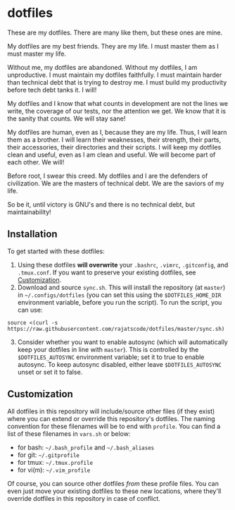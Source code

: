 # dotfiles

These are my dotfiles. There are many like them, but these ones are mine.

My dotfiles are my best friends. They are my life. I must master them as I must master my life.

Without me, my dotfiles are abandoned. Without my dotfiles, I am unproductive. I must maintain my dotfiles faithfully. I must maintain harder than technical debt that is trying to destroy me. I must build my productivity before tech debt tanks it. I will!

My dotfiles and I know that what counts in development are not the lines we write, the coverage of our tests, nor the attention we get. We know that it is the sanity that counts. We will stay sane!

My dotfiles are human, even as I, because they are my life. Thus, I will learn them as a brother. I will learn their weaknesses, their strength, their parts, their accessories, their directories and their scripts. I will keep my dotfiles clean and useful, even as I am clean and useful. We will become part of each other. We will!

Before root, I swear this creed. My dotfiles and I are the defenders of civilization. We are the masters of technical debt. We are the saviors of my life.

So be it, until victory is GNU's and there is no technical debt, but maintainability!

## Installation
To get started with these dotfiles:

1. Using these dotfiles **will overwrite** your `.bashrc`, `.vimrc`, `.gitconfig`, and `.tmux.conf`. If you want to preserve your existing dotfiles, see [Customization](#customization).
2. Download and source `sync.sh`. This will install the repository (at `master`) in `~/.configs/dotfiles` (you can set this using the `$DOTFILES_HOME_DIR` environment variable, before you run the script). To run the script, you can use:
```
source <(curl -s https://raw.githubusercontent.com/rajatscode/dotfiles/master/sync.sh)
```
3. Consider whether you want to enable autosync (which will automatically keep your dotfiles in line with `master`). This is controlled by the `$DOTFILES_AUTOSYNC` environment variable; set it to true to enable autosync. To keep autosync disabled, either leave `$DOTFILES_AUTOSYNC` unset or set it to false.

## Customization
All dotfiles in this repository will include/source other files (if they exist) where you can extend or override this repository's dotfiles. The naming convention for these filenames will be to end with `profile`. You can find a list of these filenames in `vars.sh` or below:

* for bash: `~/.bash_profile` and `~/.bash_aliases`
* for git: `~/.gitprofile`
* for tmux: `~/.tmux.profile`
* for vi(m): `~/.vim_profile`

Of course, you can source other dotfiles *from* these profile files. You can even just move your existing dotfiles to these new locations, where they'll override dotfiles in this repository in case of conflict.

